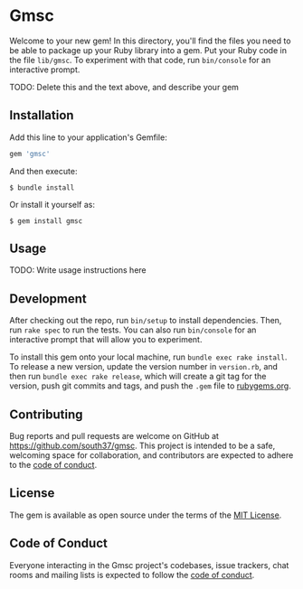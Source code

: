 # Gmsc

Welcome to your new gem! In this directory, you'll find the files you need to be able to package up your Ruby library into a gem. Put your Ruby code in the file `lib/gmsc`. To experiment with that code, run `bin/console` for an interactive prompt.

TODO: Delete this and the text above, and describe your gem

## Installation

Add this line to your application's Gemfile:

```ruby
gem 'gmsc'
```

And then execute:

    $ bundle install

Or install it yourself as:

    $ gem install gmsc

## Usage

TODO: Write usage instructions here

## Development

After checking out the repo, run `bin/setup` to install dependencies. Then, run `rake spec` to run the tests. You can also run `bin/console` for an interactive prompt that will allow you to experiment.

To install this gem onto your local machine, run `bundle exec rake install`. To release a new version, update the version number in `version.rb`, and then run `bundle exec rake release`, which will create a git tag for the version, push git commits and tags, and push the `.gem` file to [rubygems.org](https://rubygems.org).

## Contributing

Bug reports and pull requests are welcome on GitHub at https://github.com/south37/gmsc. This project is intended to be a safe, welcoming space for collaboration, and contributors are expected to adhere to the [code of conduct](https://github.com/south37/gmsc/blob/master/CODE_OF_CONDUCT.md).


## License

The gem is available as open source under the terms of the [MIT License](https://opensource.org/licenses/MIT).

## Code of Conduct

Everyone interacting in the Gmsc project's codebases, issue trackers, chat rooms and mailing lists is expected to follow the [code of conduct](https://github.com/south37/gmsc/blob/master/CODE_OF_CONDUCT.md).
